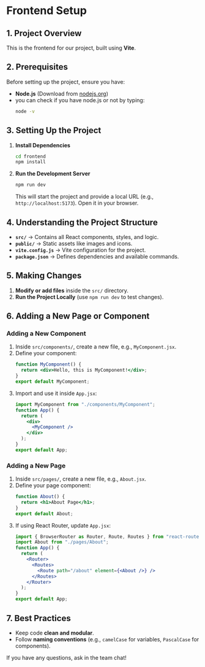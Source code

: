 # Frontend Setup

## 1. Project Overview

This is the frontend for our project, built using **Vite**.

## 2. Prerequisites

Before setting up the project, ensure you have:

- **Node.js** (Download from [nodejs.org](https://nodejs.org/))
- you can check if you have node.js or not by typing:
  ```sh
  node -v
  ```

## 3. Setting Up the Project

1. **Install Dependencies**

   ```sh
   cd frontend
   npm install
   ```

2. **Run the Development Server**
   ```sh
   npm run dev
   ```
   This will start the project and provide a local URL (e.g., `http://localhost:5173`). Open it in your browser.

## 4. Understanding the Project Structure

- **`src/`** → Contains all React components, styles, and logic.
- **`public/`** → Static assets like images and icons.
- **`vite.config.js`** → Vite configuration for the project.
- **`package.json`** → Defines dependencies and available commands.

## 5. Making Changes

1. **Modify or add files** inside the `src/` directory.
2. **Run the Project Locally** (use `npm run dev` to test changes).

## 6. Adding a New Page or Component

### Adding a New Component

1. Inside `src/components/`, create a new file, e.g., `MyComponent.jsx`.
2. Define your component:
   ```jsx
   function MyComponent() {
     return <div>Hello, this is MyComponent!</div>;
   }
   export default MyComponent;
   ```
3. Import and use it inside `App.jsx`:
   ```jsx
   import MyComponent from "./components/MyComponent";
   function App() {
     return (
       <div>
         <MyComponent />
       </div>
     );
   }
   export default App;
   ```

### Adding a New Page

1. Inside `src/pages/`, create a new file, e.g., `About.jsx`.
2. Define your page component:
   ```jsx
   function About() {
     return <h1>About Page</h1>;
   }
   export default About;
   ```
3. If using React Router, update `App.jsx`:
   ```jsx
   import { BrowserRouter as Router, Route, Routes } from "react-router-dom";
   import About from "./pages/About";
   function App() {
     return (
       <Router>
         <Routes>
           <Route path="/about" element={<About />} />
         </Routes>
       </Router>
     );
   }
   export default App;
   ```

## 7. Best Practices

- Keep code **clean and modular**.
- Follow **naming conventions** (e.g., `camelCase` for variables, `PascalCase` for components).

If you have any questions, ask in the team chat!
